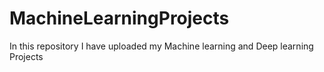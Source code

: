 # MachineLearningProjects
In this repository I have uploaded my Machine learning and Deep learning Projects
